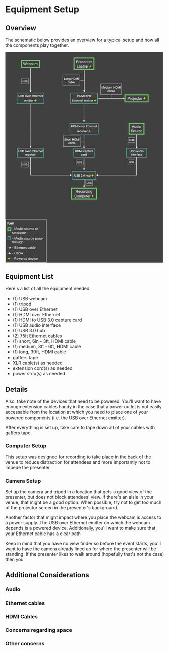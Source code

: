 # Equipment Setup

## Overview

The schematic below provides an overview for a typical setup and how all the components play together. 

<div style="width: 500px;">
	<img alt="equipment-diagram" src="./images/equipment-setup-schematic.png" />
</div>

## Equipment List

Here's a list of all the equipment needed

- (1) USB webcam
- (1) tripod
- (1) USB over Ethernet
- (1) HDMI over Ethernet
- (1) HDMI to USB 3.0 capture card
- (1) USB audio interface
- (1) USB 3.0 hub
- (2) 75ft Ethernet cables
- (1) short, 6in - 3ft, HDMI cable
- (1) medium, 3ft - 6ft, HDMI cable
- (1) long, 30ft, HDMI cable
- gaffers tape
- XLR cable(s) as needed
- extension cord(s) as needed
- power strip(s) as needed

## Details

Also, take note of the devices that need to be powered. You'll want to have enough extension cables handy in the case that a power outlet is not easily accessable from the location at which you need to place one of your powered components (i.e. the USB over Ethernet emitter).

After everything is set up, take care to tape down all of your cables with gaffers tape.

### Computer Setup

This setup was designed for recording to take place in the back of the venue to reduce distraction for attendees and more importantly not to impede the presenter.

### Camera Setup

Set up the camera and tripod in a location that gets a good view of the presenter, but does not block attendees' view. If there's an aisle in your venue, that might be a good option. When possible, try not to get too much of the projector screen in the presenter's background.

Another factor that might impact where you place the webcam is access to a power supply. The USB over Ethernet emitter on which the webcam depends is a powered device. Additionally, you'll want to make sure that your Ethernet cable has a clear path 

Keep in mind that you have no view finder so before the event starts, you'll want to have the camera already lined up for where the presenter will be standing. If the presenter likes to walk around (hopefully that's not the case) then you 

## Additional Considerations

### Audio

### Ethernet cables

### HDMI Cables

### Concerns regarding space

### Other concerns


